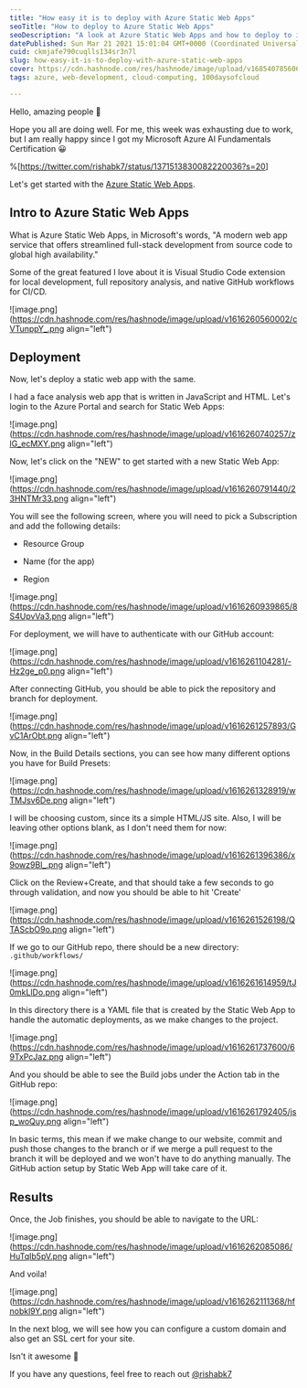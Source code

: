 ```yaml
---
title: "How easy it is to deploy with Azure Static Web Apps"
seoTitle: "How to deploy to Azure Static Web Apps"
seoDescription: "A look at Azure Static Web Apps and how to deploy to it."
datePublished: Sun Mar 21 2021 15:01:04 GMT+0000 (Coordinated Universal Time)
cuid: ckmjafe790cuqlls134sr3n7l
slug: how-easy-it-is-to-deploy-with-azure-static-web-apps
cover: https://cdn.hashnode.com/res/hashnode/image/upload/v1685407856062/5b8a087d-36ab-4a21-aff0-43dc2891eca7.png
tags: azure, web-development, cloud-computing, 100daysofcloud

---
```


Hello, amazing people 👋

Hope you all are doing well. For me, this week was exhausting due to work, but I am really happy since I got my Microsoft Azure AI Fundamentals Certification 😀

%[https://twitter.com/rishabk7/status/1371513830082220036?s=20] 

Let's get started with the [Azure Static Web Apps](https://azure.microsoft.com/en-us/services/app-service/static/).

## Intro to Azure Static Web Apps

What is Azure Static Web Apps, in Microsoft's words, "A modern web app service that offers streamlined full-stack development from source code to global high availability."

Some of the great featured I love about it is Visual Studio Code extension for local development, full repository analysis, and native GitHub workflows for CI/CD.

![image.png](https://cdn.hashnode.com/res/hashnode/image/upload/v1616260560002/cVTunppY_.png align="left")

## Deployment

Now, let's deploy a static web app with the same.

I had a face analysis web app that is written in JavaScript and HTML. Let's login to the Azure Portal and search for Static Web Apps:

![image.png](https://cdn.hashnode.com/res/hashnode/image/upload/v1616260740257/zlG_ecMXY.png align="left")

Now, let's click on the "NEW" to get started with a new Static Web App:

![image.png](https://cdn.hashnode.com/res/hashnode/image/upload/v1616260791440/23HNTMr33.png align="left")

You will see the following screen, where you will need to pick a Subscription and add the following details:

* Resource Group
    
* Name (for the app)
    
* Region
    

![image.png](https://cdn.hashnode.com/res/hashnode/image/upload/v1616260939865/8S4UpvVa3.png align="left")

For deployment, we will have to authenticate with our GitHub account:

![image.png](https://cdn.hashnode.com/res/hashnode/image/upload/v1616261104281/-Hz2ge_p0.png align="left")

After connecting GitHub, you should be able to pick the repository and branch for deployment.

![image.png](https://cdn.hashnode.com/res/hashnode/image/upload/v1616261257893/GvC1ArObt.png align="left")

Now, in the Build Details sections, you can see how many different options you have for Build Presets:

![image.png](https://cdn.hashnode.com/res/hashnode/image/upload/v1616261328919/wTMJsv6De.png align="left")

I will be choosing custom, since its a simple HTML/JS site. Also, I will be leaving other options blank, as I don't need them for now:

![image.png](https://cdn.hashnode.com/res/hashnode/image/upload/v1616261396386/x9owz9BI_.png align="left")

Click on the Review+Create, and that should take a few seconds to go through validation, and now you should be able to hit 'Create'

![image.png](https://cdn.hashnode.com/res/hashnode/image/upload/v1616261526198/QTAScbO9o.png align="left")

If we go to our GitHub repo, there should be a new directory: `.github/workflows/`

![image.png](https://cdn.hashnode.com/res/hashnode/image/upload/v1616261614959/tJ0mkLlDo.png align="left")

In this directory there is a YAML file that is created by the Static Web App to handle the automatic deployments, as we make changes to the project.

![image.png](https://cdn.hashnode.com/res/hashnode/image/upload/v1616261737600/69TxPcJaz.png align="left")

And you should be able to see the Build jobs under the Action tab in the GitHub repo:

![image.png](https://cdn.hashnode.com/res/hashnode/image/upload/v1616261792405/jsp_woQuy.png align="left")

In basic terms, this mean if we make change to our website, commit and push those changes to the branch or if we merge a pull request to the branch it will be deployed and we won't have to do anything manually. The GitHub action setup by Static Web App will take care of it.

## Results

Once, the Job finishes, you should be able to navigate to the URL:

![image.png](https://cdn.hashnode.com/res/hashnode/image/upload/v1616262085086/HuTqIb5pV.png align="left")

And voila!

![image.png](https://cdn.hashnode.com/res/hashnode/image/upload/v1616262111368/hfnobkl9Y.png align="left")

In the next blog, we will see how you can configure a custom domain and also get an SSL cert for your site.

Isn't it awesome 💜

If you have any questions, feel free to reach out [@rishabk7](https://twitter.com/rishabk7)